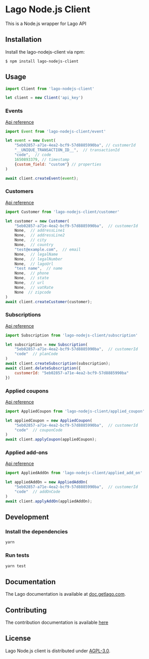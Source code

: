 # Lago Node.js Client

This is a Node.js wrapper for Lago API

## Installation

Install the lago-nodejs-client via npm:

    $ npm install lago-nodejs-client


## Usage

``` javascript
import Client from 'lago-nodejs-client'

let client = new Client('api_key')
```

### Events
[Api reference](https://doc.getlago.com/docs/api/events)

``` javascript
import Event from 'lago-nodejs-client/event'

let event = new Event(
    "5eb02857-a71e-4ea2-bcf9-57d8885990ba", // customerId
    "__UNIQUE_TRANSACTION_ID__",  // transactionId
    "code",  // code
    1650893379, // timestamp
    {custom_field: "custom"} // properties
)

await client.createEvent(event);
```

### Customers
[Api reference](https://doc.getlago.com/docs/api/customers/customer-object)

``` javascript
import Customer from 'lago-nodejs-client/customer'

let customer = new Customer(
    "5eb02857-a71e-4ea2-bcf9-57d8885990ba",  // customerId
    None,  // addressLine1
    None,  // addressLine2
    None,  // city
    None,  // country
    "test@example.com",  // email
    None,  // legalName
    None,  // legalNumber
    None,  // lagoUrl
    "test name",  // name
    None,  // phone
    None,  // state
    None,  // url
    None,  // vatRate
    None  // zipcode
)
await client.createCustomer(customer);
```

### Subscriptions
[Api reference](https://doc.getlago.com/docs/api/subscriptions/subscription-object)

``` javascript
import Subscription from 'lago-nodejs-client/subscription'

let subscription = new Subscription(
    "5eb02857-a71e-4ea2-bcf9-57d8885990ba",  // customerId
    "code"  // planCode
)
await client.createSubscription(subscription);
await client.deleteSubscription({
    customerId: "5eb02857-a71e-4ea2-bcf9-57d8885990ba"
})
```

### Applied coupons
[Api reference](https://doc.getlago.com/docs/api/applied_coupons/applied-coupon-object)

``` javascript
import AppliedCoupon from 'lago-nodejs-client/applied_coupon'

let appliedCoupon = new AppliedCoupon(
    "5eb02857-a71e-4ea2-bcf9-57d8885990ba",  // customerId
    "code"  // couponCode
)
await client.applyCoupon(appliedCoupon);
```

### Applied add-ons
[Api reference](https://doc.getlago.com/docs/api/applied_add_ons/applied-add-on-object)

``` javascript
import AppliedAddOn from 'lago-nodejs-client/applied_add_on'

let appliedAddOn = new AppliedAddOn(
    "5eb02857-a71e-4ea2-bcf9-57d8885990ba",  // customerId
    "code"  // addOnCode
)
await client.applyAddOn(appliedAddOn);
```

## Development

### Install the dependencies

```bash
yarn
```

### Run tests

```bash
yarn test
```

## Documentation

The Lago documentation is available at [doc.getlago.com](https://doc.getlago.com/docs/api/intro).

## Contributing

The contribution documentation is available [here](https://github.com/getlago/lago-nodejs-client/blob/main/CONTRIBUTING.md)

## License

Lago Node.js client is distributed under [AGPL-3.0](LICENSE).
